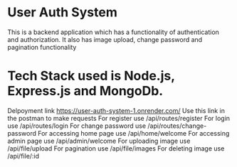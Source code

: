 # User Auth System 
This is a backend application which has a functionality of authentication and authorization. 
It also has image upload, change password and pagination  functionality
# Tech Stack used is Node.js, Express.js and MongoDb. 
Delpoyment link https://user-auth-system-1.onrender.com/
Use this link in the postman to make requests 
For register use /api/routes/register
For login use /api/routes/login
For change password use /api/routes/change-password
For accessing home page use /api/home/welcome
For accessing admin page use /api/admin/welcome
For uploading image use /api/file/upload
For pagination use /api/file/images
For deleting image use /api/file/:id
